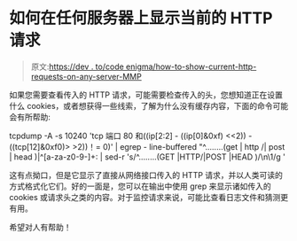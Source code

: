 # 如何在任何服务器上显示当前的 HTTP 请求

> 原文:[https://dev . to/code enigma/how-to-show-current-http-requests-on-any-server-MMP](https://dev.to/codeenigma/how-to-show-current-http-requests-on-any-server-mmp)

如果您需要查看传入的 HTTP 请求，可能需要检查传入的头，您想知道正在设置什么 cookies，或者想获得一些线索，了解为什么没有缓存内容，下面的命令可能会有所帮助:

tcpdump -A -s 10240 'tcp 端口 80 和((ip[2:2] - ((ip[0]&0xf) <<2)) - ((tcp[12]&0xf0)> >2))！= 0)' | egrep - line-buffered "^........(get | http \/| post | head )|^[a-za-z0-9-]+: | sed-r 's/^........(GET |HTTP\/|POST |HEAD )/\n\1/g '

这有点拗口，但是它显示了直接从网络接口传入的 HTTP 请求，并以人类可读的方式格式化它们。好的一面是，您可以在输出中使用 grep 来显示诸如传入的 cookies 或请求头之类的内容。对于监控请求来说，可能比查看日志文件和猜测更有用。

希望对人有帮助！